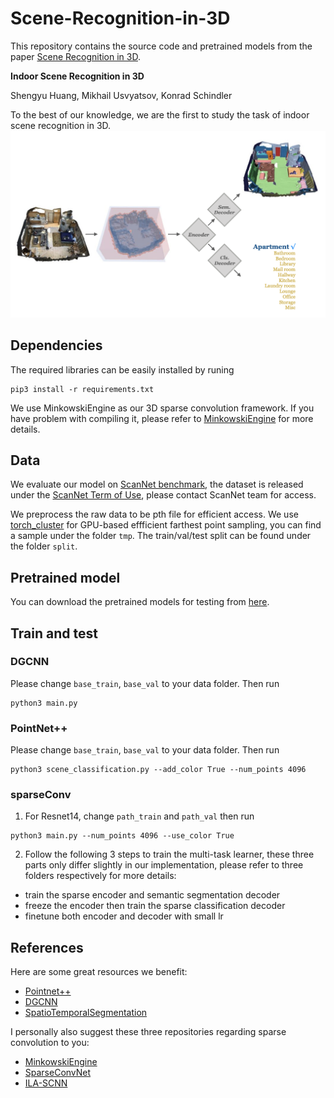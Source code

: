 # Scene-Recognition-in-3D
This repository contains the source code and pretrained models from the paper [Scene Recognition in 3D](). 

**Indoor Scene Recognition in 3D**

Shengyu Huang, Mikhail Usvyatsov, Konrad Schindler

To the best of our knowledge, we are the first to study the task of indoor scene recognition in 3D.
![](tmp/arch.png)

## Dependencies
The required libraries can be easily installed by runing
```shell
pip3 install -r requirements.txt
```
We use MinkowskiEngine as our 3D sparse convolution framework. If you have problem with compiling it, please refer to [MinkowskiEngine](https://github.com/StanfordVL/MinkowskiEngine) for more details.

## Data
We evaluate our model on [ScanNet benchmark](http://kaldir.vc.in.tum.de/scannet_benchmark/), the dataset is released under the [ScanNet Term of Use](http://kaldir.vc.in.tum.de/scannet/ScanNet_TOS.pdf), please contact ScanNet team for access. 

We preprocess the raw data to be pth file for efficient access. We use [torch_cluster](https://github.com/rusty1s/pytorch_cluster) for GPU-based effficient farthest point sampling, you can find a sample under the folder ``tmp``. The train/val/test split can be found under the folder ``split``.


## Pretrained model
You can download the pretrained models for testing from [here](https://drive.google.com/drive/folders/1L3L4jtUZLFQRo8IdZyba0YztSgGrgPyK?usp=sharing).

## Train and test
### DGCNN
Please change ``base_train``, ``base_val`` to your data folder. Then run 
```shell
python3 main.py
```

### PointNet++
Please change ``base_train``, ``base_val`` to your data folder. Then run 
```shell
python3 scene_classification.py --add_color True --num_points 4096
```

### sparseConv
1. For Resnet14, change ``path_train`` and ``path_val`` then run 
```shell
python3 main.py --num_points 4096 --use_color True
```

2. Follow the following 3 steps to train the multi-task learner, these three parts only differ slightly in our implementation, please refer to three folders respectively for more details: 

- train the sparse encoder and semantic segmentation decoder
- freeze the encoder then train the sparse classification decoder 
- finetune both encoder and decoder with small lr

## References
Here are some great resources we benefit:

- [Pointnet++](https://github.com/erikwijmans/Pointnet2_PyTorch)
- [DGCNN](https://github.com/WangYueFt/dgcnn)
- [SpatioTemporalSegmentation](https://github.com/chrischoy/SpatioTemporalSegmentation)

I personally also suggest these three repositories regarding sparse convolution to you:

- [MinkowskiEngine](https://github.com/StanfordVL/MinkowskiEngine)
- [SparseConvNet](https://github.com/facebookresearch/SparseConvNet)
- [ILA-SCNN](https://github.com/TimoHackel/ILA-SCNN)